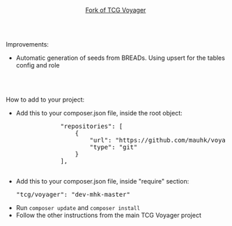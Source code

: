 <p align="center"><a href="https://github.com/the-control-group/voyager" target="_blank">Fork of TCG Voyager</a></p>
<br><br>
<p align="left">Improvements:</p>
<ul>
    <li>Automatic generation of seeds from BREADs. Using upsert for the tables config and role</li>
</ul><br><br>
<p align="left">How to add to your project:</p>
<ul>
    <li>Add this to your composer.json file, inside the root object:
        <pre>
            "repositories": [
                {
                    "url": "https://github.com/mauhk/voyager.git",
                    "type": "git"
                }
            ],
        </pre>
    </li>
    <li>Add this to your composer.json file, inside "require" section:
        <pre>"tcg/voyager": "dev-mhk-master"</pre>
    </li>
    <li>Run <code>composer update</code> and <code>composer install</code>
    </li>
    <li>Follow the other instructions from the main TCG Voyager project</li>
</ul>